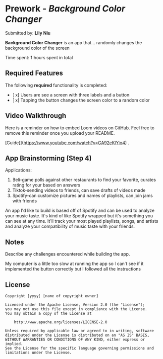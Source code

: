 # Prework - *Background Color Changer*

Submitted by: **Lily Niu**

**Background Color Changer** is an app that... randomly changes the background color of the screen

Time spent: **1** hours spent in total

## Required Features

The following **required** functionality is completed:

- [ x] Users are see a screen with three labels and a button
- [ x] Tapping the button changes the screen color to a random color
 
## Video Walkthrough

Here is a reminder on how to embed Loom videos on GitHub. Feel free to remove this reminder once you upload your README. 

[Guide]](https://www.youtube.com/watch?v=GA92eKlYio4) .

## App Brainstorming (Step 4)

Applications:
1) Beli-game polls against other restaurants to find your favorite, curates rating for your based on answers
2) Tiktok-sending videos to friends, can save drafts of videos made
3) Spotify-can customize pictures and names of playlists, can join jams with friends

An app I'd like to build is based off of Spotify and can be used to analyze your music taste. It's kind of like Spotify wrapped but it's something you can see at any time. It'll track your most played playlists, songs, and artists and analyze your compatibility of music taste with your friends.

## Notes

Describe any challenges encountered while building the app.

My computer is a little too slow at running the app so I can't see if it implemented the button correctly but I followed all the instructions

## License

    Copyright [yyyy] [name of copyright owner]

    Licensed under the Apache License, Version 2.0 (the "License");
    you may not use this file except in compliance with the License.
    You may obtain a copy of the License at

        http://www.apache.org/licenses/LICENSE-2.0

    Unless required by applicable law or agreed to in writing, software
    distributed under the License is distributed on an "AS IS" BASIS,
    WITHOUT WARRANTIES OR CONDITIONS OF ANY KIND, either express or implied.
    See the License for the specific language governing permissions and
    limitations under the License.
